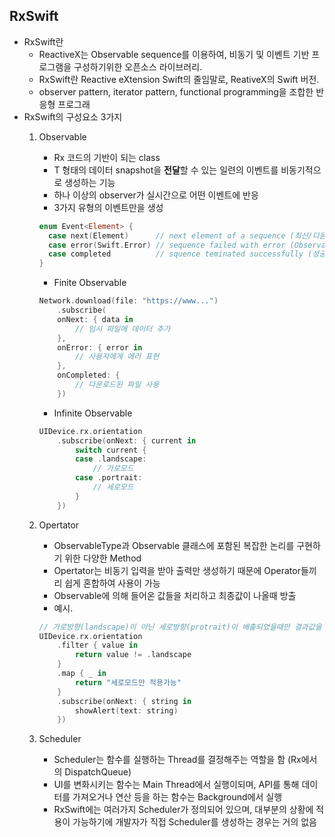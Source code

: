 ## RxSwift
- RxSwift란
  - ReactiveX는 Observable sequence를 이용하여, 비동기 및 이벤트 기반 프로그램을 구성하기위한 오픈소스 라이브러리.
  - RxSwift란 Reactive eXtension Swift의 줄임말로, ReativeX의 Swift 버전. 
  - observer pattern, iterator pattern, functional programming을 조합한 반응형 프로그래
- RxSwift의 구성요소 3가지
  1. Observable
     - Rx 코드의 기반이 되는 class
     - T 형태의 데이터 snapshot을 **전달**할 수 있는 일련의 이벤트를 비동기적으로 생성하는 기능
     - 하나 이상의 observer가 실시간으로 어떤 이벤트에 반응
     - 3가지 유형의 이벤트만을 생성
    
      ```swift
      enum Event<Element> {
        case next(Element)      // next element of a sequence (최신/다음 데이터를 전달하는 이벤트, T에 해당하는 Element 전달)
        case error(Swift.Error) // sequence failed with error (Observable이 에러를 발생시켜, 추가적으로 이벤트를 생성 X)
        case completed          // squence teminated successfully (성공적으로 일련의 이벤트를 종료시키는 이벤트, 추가적으로 이벤트 생성 X)
      }
      ```
      
     - Finite Observable
    
      ```swift
      Network.download(file: "https://www...")
          .subscribe(
          onNext: { data in
              // 임시 파일에 데이터 추가
          },
          onError: { error in
              // 사용자에게 에러 표현
          },
          onCompleted: {
              // 다운로드된 파일 사용
          })
      ```
      
     - Infinite Observable
    
      ```swift
      UIDevice.rx.orientation
          .subscribe(onNext: { current in
              switch current {
              case .landscape:
                  // 가로모드
              case .portrait:
                  // 세로모드
              }
          })
      ```
      
  2. Opertator
     - ObservableType과 Observable 클래스에 포함된 복잡한 논리를 구현하기 위한 다양한 Method
     - Opertator는 비동기 입력을 받아 출력만 생성하기 때문에 Operator들끼리 쉽게 혼합하여 사용이 가능
     - Observable에 의해 들어온 값들을 처리하고 최종값이 나올때 방출
     - 예시.

      ```swift
      // 가로방향(landscape)이 아닌 세로방향(protrait)이 배출되었을때만 결과값을 return
      UIDevice.rx.orientation
          .filter { value in
              return value != .landscape
          }
          .map { _ in
              return "세로모드만 적용가능"
          }
          .subscribe(onNext: { string in
              showAlert(text: string)
          })
      ```
      
  3. Scheduler
     - Scheduler는 함수를 실행하는 Thread를 결정해주는 역할을 함 (Rx에서의 DispatchQueue)
     - UI를 변화시키는 함수는 Main Thread에서 실행이되며, API를 통해 데이터를 가져오거나 연산 등을 하는 함수는 Background에서 실행
     - RxSwift에는 여러가지 Scheduler가 정의되어 있으며, 대부분의 상황에 적용이 가능하기에 개발자가 직접 Scheduler를 생성하는 경우는 거의 없음

